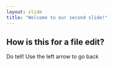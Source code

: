 ```yaml
---
layout: slide
title: "Welcome to our second slide!"
---
```

## How is this for a file edit?
Do tell!
Use the left arrow to go back
